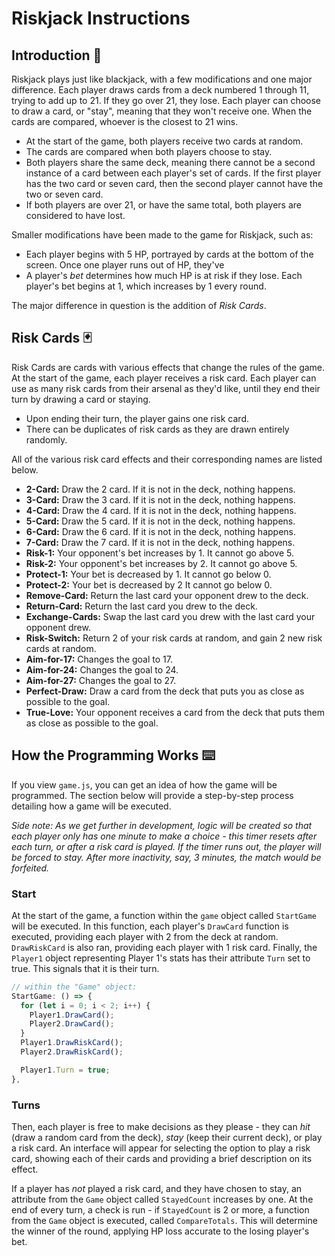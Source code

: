 # Riskjack Instructions

## Introduction 📜

Riskjack plays just like blackjack, with a few modifications and one major difference. Each player draws cards from a deck numbered 1 through 11, trying to add up to 21. If they go over 21, they lose. Each player can choose to draw a card, or "stay", meaning that they won't receive one. When the cards are compared, whoever is the closest to 21 wins.

- At the start of the game, both players receive two cards at random.
- The cards are compared when both players choose to stay.
- Both players share the same deck, meaning there cannot be a second instance of a card between each player's set of cards. If the first player has the two card or seven card, then the second player cannot have the two or seven card.
- If both players are over 21, or have the same total, both players are considered to have lost.

Smaller modifications have been made to the game for Riskjack, such as:

- Each player begins with 5 HP, portrayed by cards at the bottom of the screen. Once one player runs out of HP, they've
- A player's _bet_ determines how much HP is at risk if they lose. Each player's bet begins at 1, which increases by 1 every round.

The major difference in question is the addition of _Risk Cards_.

## Risk Cards 🃏

Risk Cards are cards with various effects that change the rules of the game. At the start of the game, each player receives a risk card. Each player can use as many risk cards from their arsenal as they'd like, until they end their turn by drawing a card or staying.

- Upon ending their turn, the player gains one risk card.
- There can be duplicates of risk cards as they are drawn entirely randomly.

All of the various risk card effects and their corresponding names are listed below.

- **2-Card:** Draw the 2 card. If it is not in the deck, nothing happens.
- **3-Card:** Draw the 3 card. If it is not in the deck, nothing happens.
- **4-Card:** Draw the 4 card. If it is not in the deck, nothing happens.
- **5-Card:** Draw the 5 card. If it is not in the deck, nothing happens.
- **6-Card:** Draw the 6 card. If it is not in the deck, nothing happens.
- **7-Card:** Draw the 7 card. If it is not in the deck, nothing happens.
- **Risk-1:** Your opponent's bet increases by 1. It cannot go above 5.
- **Risk-2:** Your opponent's bet increases by 2. It cannot go above 5.
- **Protect-1:** Your bet is decreased by 1. It cannot go below 0.
- **Protect-2:** Your bet is decreased by 2 It cannot go below 0.
- **Remove-Card:** Return the last card your opponent drew to the deck.
- **Return-Card:** Return the last card you drew to the deck.
- **Exchange-Cards:** Swap the last card you drew with the last card your opponent drew.
- **Risk-Switch:** Return 2 of your risk cards at random, and gain 2 new risk cards at random.
- **Aim-for-17:** Changes the goal to 17.
- **Aim-for-24:** Changes the goal to 24.
- **Aim-for-27:** Changes the goal to 27.
- **Perfect-Draw:** Draw a card from the deck that puts you as close as possible to the goal.
- **True-Love:** Your opponent receives a card from the deck that puts them as close as possible to the goal.

## How the Programming Works ⌨️

If you view `game.js`, you can get an idea of how the game will be programmed. The section below will provide a step-by-step process detailing how a game will be executed.

_Side note: As we get further in development, logic will be created so that each player only has one minute to make a choice - this timer resets after each turn, or after a risk card is played. If the timer runs out, the player will be forced to stay. After more inactivity, say, 3 minutes, the match would be forfeited._

### Start

At the start of the game, a function within the `game` object called `StartGame` will be executed. In this function, each player's `DrawCard` function is executed, providing each player with 2 from the deck at random. `DrawRiskCard` is also ran, providing each player with 1 risk card. Finally, the `Player1` object representing Player 1's stats has their attribute `Turn` set to true. This signals that it is their turn.

```js
// within the "Game" object:
StartGame: () => {
  for (let i = 0; i < 2; i++) {
    Player1.DrawCard();
    Player2.DrawCard();
  }
  Player1.DrawRiskCard();
  Player2.DrawRiskCard();

  Player1.Turn = true;
},
```

### Turns

Then, each player is free to make decisions as they please - they can _hit_ (draw a random card from the deck), _stay_ (keep their current deck), or play a risk card. An interface will appear for selecting the option to play a risk card, showing each of their cards and providing a brief description on its effect.

If a player has _not_ played a risk card, and they have chosen to stay, an attribute from the `Game` object called `StayedCount` increases by one. At the end of every turn, a check is run - if `StayedCount` is 2 or more, a function from the `Game` object is executed, called `CompareTotals`. This will determine the winner of the round, applying HP loss accurate to the losing player's bet.
